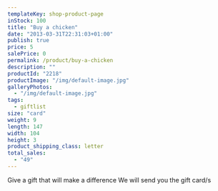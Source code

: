 ```yaml
---
templateKey: shop-product-page
inStock: 100
title: "Buy a chicken"
date: "2013-03-31T22:31:03+01:00"
publish: true
price: 5
salePrice: 0
permalink: /product/buy-a-chicken
description: ""
productId: "2218"
productImage: "/img/default-image.jpg"
galleryPhotos:
  - "/img/default-image.jpg"
tags:
  - giftlist
size: "card"
weight: 9
length: 147
width: 104
height: 3
product_shipping_class: letter
total_sales:
  - "49"
---
```


Give a gift that will make a difference We will send you the gift card/s
